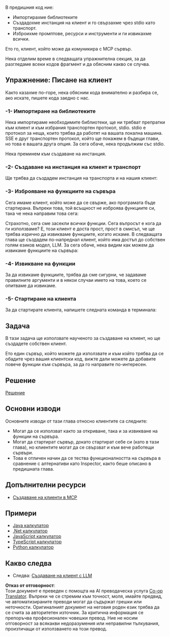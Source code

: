 <!--
CO_OP_TRANSLATOR_METADATA:
{
  "original_hash": "a0acf3093691b1cfcc008a8c6648ea26",
  "translation_date": "2025-06-13T06:53:15+00:00",
  "source_file": "03-GettingStarted/02-client/README.md",
  "language_code": "bg"
}
-->
В предишния код ние:

- Импортирахме библиотеките
- Създадохме инстанция на клиент и го свързахме чрез stdio като транспорт.
- Изброихме промптове, ресурси и инструменти и ги извикахме всички.

Ето го, клиент, който може да комуникира с MCP сървър.

Нека отделим време в следващата упражнителна секция, за да разгледаме всеки кодов фрагмент и да обясним какво се случва.

## Упражнение: Писане на клиент

Както казахме по-горе, нека обясним кода внимателно и разбира се, ако искате, пишете кода заедно с нас.

### -1- Импортиране на библиотеките

Нека импортираме необходимите библиотеки, ще ни трябват препратки към клиент и към избрания транспортен протокол, stdio. stdio е протокол за неща, които трябва да работят на вашата локална машина. SSE е друг транспортен протокол, който ще покажем в бъдещи глави, но това е вашата друга опция. За сега обаче, нека продължим със stdio.

Нека преминем към създаване на инстанция.

### -2- Създаване на инстанция на клиент и транспорт

Ще трябва да създадем инстанция на транспорта и на нашия клиент:

### -3- Изброяване на функциите на сървъра

Сега имаме клиент, който може да се свърже, ако програмата бъде стартирана. Въпреки това, той всъщност не изброява функциите си, така че нека направим това сега:

Страхотно, сега сме засекли всички функции. Сега въпросът е кога да ги използваме? Е, този клиент е доста прост, прост в смисъл, че ще трябва изрично да извикваме функциите, когато искаме. В следващата глава ще създадем по-напреднал клиент, който има достъп до собствен голям езиков модел, LLM. За сега обаче, нека видим как можем да извикаме функциите на сървъра:

### -4- Извикване на функции

За да извикаме функциите, трябва да сме сигурни, че задаваме правилните аргументи и в някои случаи името на това, което се опитваме да извикаме.

### -5- Стартиране на клиента

За да стартирате клиента, напишете следната команда в терминала:

## Задача

В тази задача ще използвате наученото за създаване на клиент, но ще създадете собствен клиент.

Ето един сървър, който можете да използвате и към който трябва да се обадите чрез вашия клиентски код, вижте дали можете да добавите повече функции към сървъра, за да го направите по-интересен.

## Решение

[Решение](./solution/README.md)

## Основни изводи

Основните изводи от тази глава относно клиентите са следните:

- Могат да се използват както за откриване, така и за извикване на функции на сървъра.
- Могат да стартират сървър, докато стартират себе си (като в тази глава), но клиентите могат да се свързват и към вече работещи сървъри.
- Това е отличен начин да се тества функционалността на сървъра в сравнение с алтернативи като Inspector, както беше описано в предишната глава.

## Допълнителни ресурси

- [Създаване на клиенти в MCP](https://modelcontextprotocol.io/quickstart/client)

## Примери

- [Java калкулатор](../samples/java/calculator/README.md)
- [.Net калкулатор](../../../../03-GettingStarted/samples/csharp)
- [JavaScript калкулатор](../samples/javascript/README.md)
- [TypeScript калкулатор](../samples/typescript/README.md)
- [Python калкулатор](../../../../03-GettingStarted/samples/python)

## Какво следва

- Следва: [Създаване на клиент с LLM](/03-GettingStarted/03-llm-client/README.md)

**Отказ от отговорност**:  
Този документ е преведен с помощта на AI преводаческа услуга [Co-op Translator](https://github.com/Azure/co-op-translator). Въпреки че се стремим към точност, моля, имайте предвид, че автоматизираните преводи могат да съдържат грешки или неточности. Оригиналният документ на неговия роден език трябва да се счита за авторитетен източник. За критична информация се препоръчва професионален човешки превод. Ние не носим отговорност за всякакви недоразумения или неправилни тълкувания, произтичащи от използването на този превод.